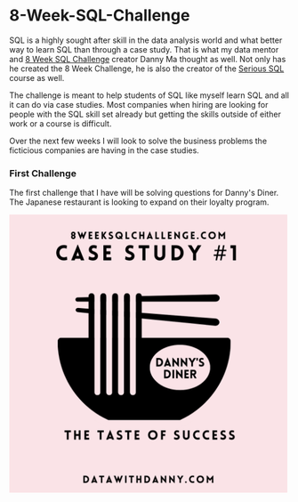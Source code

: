 # 8-Week-SQL-Challenge
SQL is a highly sought after skill in the data analysis world and what better way to learn SQL than through a case study. That is what my data mentor and <a href="https://8weeksqlchallenge.com/">8 Week SQL Challenge</a> creator Danny Ma thought as well. Not only has he created the 8 Week Challenge, he is also the creator of the <a href="https://www.datawithdanny.com/">Serious SQL</a> course as well.

The challenge is meant to help students of SQL like myself learn SQL and all it can do via case studies. Most companies when hiring are looking for people with the SQL skill set already but getting the skills outside of either work or a course is difficult. 

Over the next few weeks I will look to solve the business problems the ficticious companies are having in the case studies.

### First Challenge
The first challenge that I have will be solving questions for Danny's Diner. The Japanese restaurant is looking to expand on their loyalty program.

<a href="https://8weeksqlchallenge.com/case-study-1/" target="_blank" rel="noopener noreferrer"><img src='Week1/Dannys-Diner.png' alt="Danny's Diner Logo" width=auto height="500"></a>
